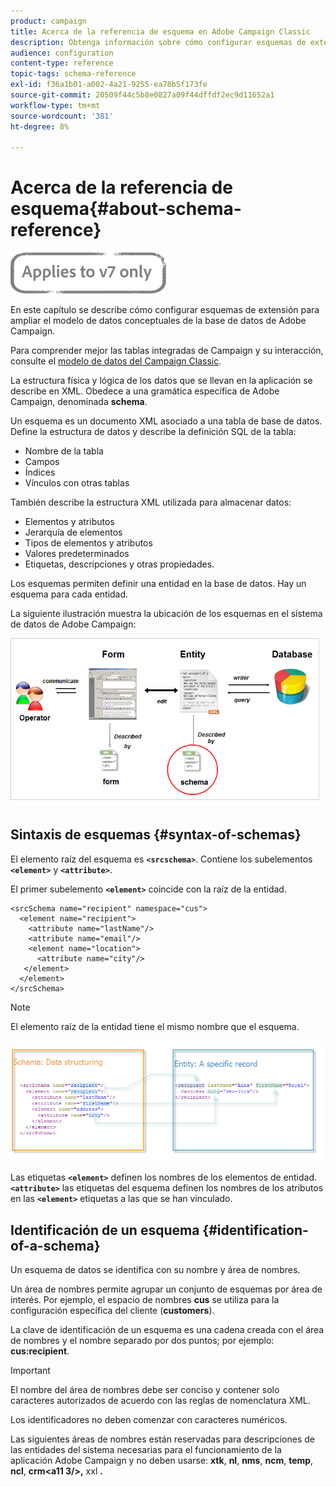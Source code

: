 ```yaml
---
product: campaign
title: Acerca de la referencia de esquema en Adobe Campaign Classic
description: Obtenga información sobre cómo configurar esquemas de extensión para ampliar el modelo de datos conceptuales de la base de datos de Adobe Campaign Classic.
audience: configuration
content-type: reference
topic-tags: schema-reference
exl-id: f36a1b01-a002-4a21-9255-ea78b5f173fe
source-git-commit: 20509f44c5b8e0827a09f44dffdf2ec9d11652a1
workflow-type: tm+mt
source-wordcount: '381'
ht-degree: 8%

---
```


# Acerca de la referencia de esquema{#about-schema-reference}

![](../../assets/v7-only.svg)

En este capítulo se describe cómo configurar esquemas de extensión para ampliar el modelo de datos conceptuales de la base de datos de Adobe Campaign.

Para comprender mejor las tablas integradas de Campaign y su interacción, consulte el [modelo de datos del Campaign Classic](https://experienceleague.adobe.com/docs/campaign-classic/using/configuring-campaign-classic/data-model/about-data-model.html?lang=es).

La estructura física y lógica de los datos que se llevan en la aplicación se describe en XML. Obedece a una gramática específica de Adobe Campaign, denominada **schema**.

Un esquema es un documento XML asociado a una tabla de base de datos. Define la estructura de datos y describe la definición SQL de la tabla:

* Nombre de la tabla
* Campos
* Índices
* Vínculos con otras tablas

También describe la estructura XML utilizada para almacenar datos:

* Elementos y atributos
* Jerarquía de elementos
* Tipos de elementos y atributos
* Valores predeterminados
* Etiquetas, descripciones y otras propiedades.

Los esquemas permiten definir una entidad en la base de datos. Hay un esquema para cada entidad.

La siguiente ilustración muestra la ubicación de los esquemas en el sistema de datos de Adobe Campaign:

![](assets/reference_schema_intro.png)

## Sintaxis de esquemas {#syntax-of-schemas}

El elemento raíz del esquema es **`<srcschema>`**. Contiene los subelementos **`<element>`** y **`<attribute>`**.

El primer subelemento **`<element>`** coincide con la raíz de la entidad.

```
<srcSchema name="recipient" namespace="cus">
  <element name="recipient">  
    <attribute name="lastName"/>
    <attribute name="email"/>
    <element name="location">
      <attribute name="city"/>
   </element>
  </element>
</srcSchema>
```

>[!NOTE]
>
>El elemento raíz de la entidad tiene el mismo nombre que el esquema.

![](assets/s_ncs_configuration_schema_and_entity.png)

Las etiquetas **`<element>`** definen los nombres de los elementos de entidad. **`<attribute>`** las etiquetas del esquema definen los nombres de los atributos en las  **`<element>`** etiquetas a las que se han vinculado.

## Identificación de un esquema {#identification-of-a-schema}

Un esquema de datos se identifica con su nombre y área de nombres.

Un área de nombres permite agrupar un conjunto de esquemas por área de interés. Por ejemplo, el espacio de nombres **cus** se utiliza para la configuración específica del cliente (**customers**).

La clave de identificación de un esquema es una cadena creada con el área de nombres y el nombre separado por dos puntos; por ejemplo: **cus:recipient**.

>[!IMPORTANT]
>
>El nombre del área de nombres debe ser conciso y contener solo caracteres autorizados de acuerdo con las reglas de nomenclatura XML.
>
>Los identificadores no deben comenzar con caracteres numéricos.
>
>Las siguientes áreas de nombres están reservadas para descripciones de las entidades del sistema necesarias para el funcionamiento de la aplicación Adobe Campaign y no deben usarse: **xtk**, **nl**, **nms**, **ncm**, **temp**, **ncl**, **crm&lt;a11 3/>,** xxl **.**

